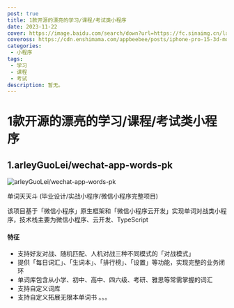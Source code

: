 ```yaml
---
post: true
title: 1款开源的漂亮的学习/课程/考试类小程序
date: 2023-11-22
cover: https://image.baidu.com/search/down?url=https://fc.sinaimg.cn/large/6364aa43ly1hlda9aqsh6j20k00dcjwn.jpg
coveross: https://cdn.enshimama.com/appbeebee/posts/iphone-pro-15-3d-mockups-free.gif
categories:
 - 小程序
tags:
 - 学习
 - 课程
 - 考试
description: 暂无。
---
```

# 1款开源的漂亮的学习/课程/考试类小程序

## 1.arleyGuoLei/wechat-app-words-pk
![arleyGuoLei/wechat-app-words-pk](https://image.baidu.com/search/down?url=https://fc.sinaimg.cn/large/6364aa43ly1hlda9aqsh6j20k00dcjwn.jpg)

单词天天斗 (毕业设计/实战小程序/微信小程序完整项目)

该项目基于「微信小程序」原生框架和「微信小程序云开发」实现单词对战类小程序，技术栈主要为微信小程序、云开发、TypeScript 

#### 特征
- 支持好友对战、随机匹配、人机对战三种不同模式的「对战模式」
- 提供「每日词汇」、「生词本」、「排行榜」、「设置」等功能，实现完整的业务闭环
- 单词库包含从小学、初中、高中、四六级、考研、雅思等常需掌握的词汇
- 支持自定义词库
- 支持自定义拓展无限本单词书
。。。

<ArticleLink via="post" :work="{
    title: 'arleyGuoLei/wechat-app-words-pk',
    view: 'https://github.com/arleyGuoLei/wechat-app-words-pk/',
    qrcode: 'https://image.baidu.com/search/down?url=https://fc.sinaimg.cn/large/6364aa43ly1hlda9ofr1ij209k09kmzr.jpg',
    github: 'arleyGuoLei/wechat-app-words-pk',
    coveross: '',
    beecode: '', //备用下载的文章 id
    viewtit: '二维码预览',
    wxwords: '',
    }" />
